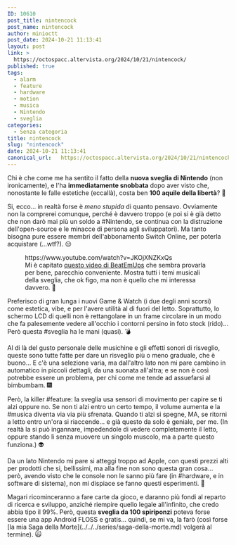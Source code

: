 ```yaml
---
ID: 10610
post_title: nintencock
post_name: nintencock
author: minioctt
post_date: 2024-10-21 11:13:41
layout: post
link: >
  https://octospacc.altervista.org/2024/10/21/nintencock/
published: true
tags:
  - alarm
  - feature
  - hardware
  - motion
  - musica
  - Nintendo
  - sveglia
categories:
  - Senza categoria
title: nintencock
slug: "nintencock"
date: 2024-10-21 11:13:41
canonical_url:   https://octospacc.altervista.org/2024/10/21/nintencock/
---
```

<!-- wp:paragraph -->
<p markdown="1">Chi è che come me ha sentito il fatto della <strong>nuova sveglia di Nintendo</strong> (non ironicamente), e l'ha <strong>immediatamente snobbata</strong> dopo aver visto che, nonostante le falle estetiche (eccallà), costa ben <strong>100 aquile della libertà</strong>? 🤭️</p>
<!-- /wp:paragraph -->

<!-- wp:paragraph -->
<p markdown="1">Si, ecco... in realtà forse è <em>meno stupida</em> di quanto pensavo. Ovviamente non la comprerei comunque, perché è davvero troppo (e poi si è già detto che non darò mai più un soldo a #Nintendo, se continua con la distruzione dell'open-source e le minacce di persona agli sviluppatori). Ma tanto bisogna pure essere membri dell'abbonamento Switch Online, per poterla acquistare (...wtf?). 😔️</p>
<!-- /wp:paragraph -->

<!-- wp:paragraph -->
<p markdown="1"></p>
<!-- /wp:paragraph -->

<!-- wp:embed {"url":"https://www.youtube.com/watch?v=JKOjXNZKxQs","type":"video","providerNameSlug":"youtube","responsive":true,"className":"wp-embed-aspect-16-9 wp-has-aspect-ratio"} -->
<figure class="wp-block-embed is-type-video is-provider-youtube wp-block-embed-youtube wp-embed-aspect-16-9 wp-has-aspect-ratio"><div class="wp-block-embed__wrapper">
https://www.youtube.com/watch?v=JKOjXNZKxQs
</div><figcaption class="wp-element-caption">Mi è capitato <a href="https://www.youtube.com/watch?v=JKOjXNZKxQs">questo video di BeatEmUps</a> che sembra provarla per bene, parecchio conveniente. Mostra tutti i temi musicali della sveglia, che ok figo, ma non è quello che mi interessa davvero. 🎼️</figcaption></figure>
<!-- /wp:embed -->

<!-- wp:paragraph -->
<p markdown="1"></p>
<!-- /wp:paragraph -->

<!-- wp:paragraph -->
<p markdown="1">Preferisco di gran lunga i nuovi Game &amp; Watch (i due degli anni scorsi) come estetica, vibe, e per l'avere utilità al di fuori del letto. Soprattutto, lo schermo LCD di quelli non è rettangolare in un frame circolare in un modo che fa palesemente vedere all'occhio i contorni persino in foto stock (rido)... Però questa #sveglia ha le mani (quasi). 💣️</p>
<!-- /wp:paragraph -->

<!-- wp:paragraph -->
<p markdown="1">Al di là del gusto personale delle musichine e gli effetti sonori di risveglio, queste sono tutte fatte per dare un risveglio più o meno graduale, che è buono... E c'è una selezione varia, ma dall'altro lato non mi pare cambino in automatico in piccoli dettagli, da una suonata all'altra; e se non è così potrebbe essere un problema, per chi come me tende ad assuefarsi al bimbumbam. 🎆️</p>
<!-- /wp:paragraph -->

<!-- wp:paragraph -->
<p markdown="1">Però, la killer #feature: la sveglia usa sensori di movimento per capire se ti alzi oppure no. Se non ti alzi entro un certo tempo, il volume aumenta e la #musica diventa via via più sfrenata. Quando ti alzi si spegne, MA, se ritorni a letto entro un'ora si riaccende... e già questo da solo è geniale, per me. (In realtà la si può ingannare, impedendole di vedere completamente il letto, oppure stando lì senza muovere un singolo muscolo, ma a parte questo funziona.) 👽️</p>
<!-- /wp:paragraph -->

<!-- wp:paragraph -->
<p markdown="1">Da un lato Nintendo mi pare si atteggi troppo ad Apple, con questi prezzi alti per prodotti che si, bellissimi, ma alla fine non sono questa gran cosa... però, avendo visto che le console non le sanno più fare (in #hardware, e in software di sistema), non mi dispiace se fanno questi esperimenti. 🧪️</p>
<!-- /wp:paragraph -->

<!-- wp:paragraph -->
<p markdown="1">Magari ricominceranno a fare carte da gioco, e daranno più fondi al reparto di ricerca e sviluppo, anziché riempire quello legale all'infinito, che credo abbia tipo il 99%. Però, questa <strong>sveglia da 100 spiriponzi</strong> poteva forse essere una app Android FLOSS e gratis... quindi, se mi va, la farò (così forse [la mia Saga della Morte](../../../series/saga-della-morte.md) volgerà al termine). 🙀️</p>
<!-- /wp:paragraph -->
